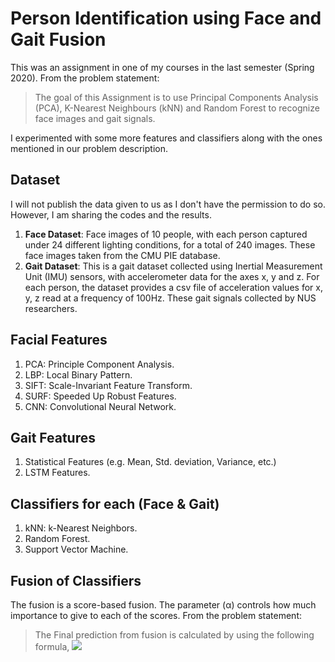 # Person Identification using Face and Gait Fusion
This was an assignment in one of my courses in the last semester (Spring 2020). From the problem statement: 
> The goal of this Assignment is to use Principal Components Analysis (PCA), K-Nearest
Neighbours (kNN) and Random Forest to recognize face images and gait signals.

I experimented with some more features and classifiers along with the ones mentioned in our problem description. 

## Dataset
I will not publish the data given to us as I don't have the permission to do so. However, I am sharing the codes and the results.

1. **Face Dataset**: Face images of 10 people, with each person captured under 24 different lighting conditions, for a total of 240 images. These face images taken from the CMU PIE database.
2. **Gait Dataset**: This is a gait dataset collected using Inertial Measurement Unit (IMU) sensors, with accelerometer data for the axes x, y and z. For each person, the dataset provides a csv file of acceleration values for x, y, z read at a frequency of 100Hz. These gait signals collected by NUS researchers.

## Facial Features
1. PCA: Principle Component Analysis. 
2. LBP: Local Binary Pattern. 
3. SIFT: Scale-Invariant Feature Transform.
4. SURF: Speeded Up Robust Features.
5. CNN: Convolutional Neural Network.

## Gait Features
1. Statistical Features (e.g. Mean, Std. deviation, Variance, etc.)
2. LSTM Features.

## Classifiers for each (Face & Gait)
1. kNN: k-Nearest Neighbors.
2. Random Forest.
3. Support Vector Machine.

## Fusion of Classifiers
The fusion is a score-based fusion. The parameter (&alpha;) controls how much importance to give to each of the scores. From the problem statement:
> The Final prediction from fusion is calculated by using the following formula,
> <img src="https://latex.codecogs.com/svg.latex?Pred%20=%20\alpha%20*%20face%20prediction%20+%20(1%20-%20\alpha)%20*%20gait%20prediction"></img>